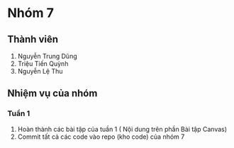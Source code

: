# Nhóm 7

## Thành viên
1. Nguyễn Trung Dũng
2. Triệu Tiến Quỳnh
3. Nguyễn Lệ Thu

## Nhiệm vụ của nhóm

### Tuần 1
1. Hoàn thành các bài tập của tuần 1 ( Nội dung trên phần Bài tập Canvas)
2. Commit tất cả các code vào repo (kho code) của nhóm 7
